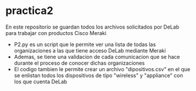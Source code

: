 # practica2
En este repositorio se guardan todos los archivos solicitados por DeLab para trabajar con productos Cisco Meraki

- P2.py es un script que le permite ver una lista de todas las organizaciones a las que tiene acceso DeLab mediante Meraki
- Ademas, se tiene una validacion de cada comunicacion que se hace durante el proceso de conocer dichas organizaciones
- El codigo tambien le permite crear un archivo "dipositivos.csv" en el que se enlistan todos los dispositivos de tipo "wireless" y "appliance" con los que cuenta DeLab